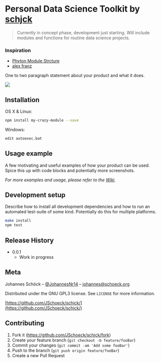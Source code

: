 # Personal Data Science Toolkit by [schjck](http://johannes.schoeck.org)
> Currently in concept phase, development just starting. Will include modules and functions for routine data science projects.

### Inspiration
- [Phyton Module Strcture](https://godatadriven.com/blog/a-practical-guide-to-using-setup-py/)
- [alex franz](https://alexfranz.com/posts/personal-python-data-science-toolkit-part-1/)

One to two paragraph statement about your product and what it does.

![](header.png)

## Installation

OS X & Linux:

```sh
npm install my-crazy-module --save
```

Windows:

```sh
edit autoexec.bat
```

## Usage example

A few motivating and useful examples of how your product can be used. Spice this up with code blocks and potentially more screenshots.

_For more examples and usage, please refer to the [Wiki][wiki]._

## Development setup

Describe how to install all development dependencies and how to run an automated test-suite of some kind. Potentially do this for multiple platforms.

```sh
make install
npm test
```

## Release History

* 0.0.1
    * Work in progress

## Meta

Johannes Schöck – [@JohannesNr14](https://twitter.com/JohannesNr14) – johannes@schoeck.org

Distributed under the GNU GPL3 license. See ``LICENSE`` for more information.

[https://github.com/JSchoeck/schjck/](https://github.com/JSchoeck/schjck/)

## Contributing

1. Fork it (<https://github.com/JSchoeck/schjck/fork>)
2. Create your feature branch (`git checkout -b feature/fooBar`)
3. Commit your changes (`git commit -am 'Add some fooBar'`)
4. Push to the branch (`git push origin feature/fooBar`)
5. Create a new Pull Request

<!-- Markdown link & img dfn's -->
[wiki]: https://github.com/JSchoeck/schjck/wiki
